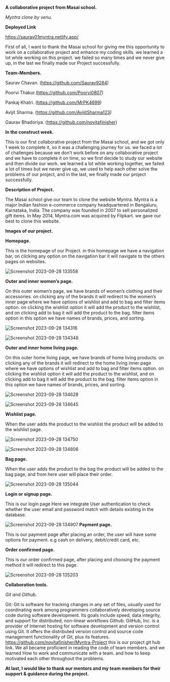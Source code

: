 **A collaborative project from Masai school.**

*Myntra clone by venu.*

**Deployed Link**

https://saurav01myntra.netlify.app/


First of all, I want to thank the Masai school for giving me this opportunity to work on a collaborative project and enhance my coding skills.
we learned a lot while working on this project. we failed so many times and we never give up, in the last we finally made our Project successfully.

**Team-Members.**

Saurav Chavan. (https://github.com/Saurav9284)

Poorvi Thakur.(https://github.com/Poorvi0807)

Pankaj Khatri. (https://github.com/MrPK4699)

Avijit Sharma. (https://github.com/AvijitSharma123)

Gaurav Bhadoriya. (https://github.com/novitafinisher)

**In the construct week.**

This is our first collaborative project from the Masai school, and we got only 1 week to complete it, 
so it was a challenging journey for us. we faced a lot of challenges because we don’t work before on any collaborative project and 
we have to complete it on time, so we first decide to study our website and then divide our work. we learned a lot while working together, 
we failed a lot of times but we never give up, we used to help each other solve the problems of our project, and in the last, we finally made our project successfully.

**Description of Project.**

The Masai school give our team to clone the website Myntra. 
Myntra is a major Indian fashion e-commerce company headquartered in Bengaluru, Karnataka, India. 
The company was founded in 2007 to sell personalized gift items. In May 2014, Myntra.com was acquired by Flipkart.
we gave our best to clone this website.

**Images of our project.**

**Homepage.**

This is the homepage of our Project. 
in this homepage we have a navigation bar, on clicking any option on the navigation bar it will navigate to the others pages on websites.

![Screenshot 2023-09-28 133558](https://github.com/novitafinisher/Myntra-Project/assets/135011685/955b0770-dca4-4ea9-a048-75b0be1cbe31)


**Outer and inner women’s page.**

On this outer women’s page, we have brands of women’s clothing and their accessories. on clicking any of the brands it will redirect to the women’s inner page where we have options of wishlist and add to bag and filter items option.
on clicking the wishlist option it will add the product to the wishlist, and on clicking add to bag it will add the product to the bag. 
filter items option in this option we have names of brands, prices, and sorting.

![Screenshot 2023-09-28 134316](https://github.com/novitafinisher/Myntra-Project/assets/135011685/2d87cba1-ca62-41bb-b1f8-2620bd4a8708)

![Screenshot 2023-09-28 134348](https://github.com/novitafinisher/Myntra-Project/assets/135011685/e8cbd4ee-09d0-452a-903a-2ae3fe80ddd6)

**Outer and inner home living page.**

On this outer home living page, we have brands of home living products. on clicking any of the brands it will redirect to the home living inner page where we have options of wishlist and 
add to bag and filter items option. on clicking the wishlist option it will add the product to the wishlist, and on clicking add to bag it will add the product to the bag. 
filter items option in this option we have names of brands, prices, and sorting.

![Screenshot 2023-09-28 134628](https://github.com/novitafinisher/Myntra-Project/assets/135011685/a62da035-edb3-4395-8cbd-b2329ce66c8c)

![Screenshot 2023-09-28 134645](https://github.com/novitafinisher/Myntra-Project/assets/135011685/146ff6fb-c2d2-48bc-96bc-5aafa9d45567)

**Wishlist page.**

When the user adds the product to the wishlist the product will be added to the wishlist page.

![Screenshot 2023-09-28 134750](https://github.com/novitafinisher/Myntra-Project/assets/135011685/ff1a6f82-df98-4b4d-b3ae-a7831e2c4da1)

![Screenshot 2023-09-28 134806](https://github.com/novitafinisher/Myntra-Project/assets/135011685/a8b80b94-ca6e-4de6-ad29-fbd89451a77c)

**Bag page.**

When the user adds the product to the bag the product will be added to the bag page, and from here user will place their order.

![Screenshot 2023-09-28 135044](https://github.com/novitafinisher/Myntra-Project/assets/135011685/390eccc4-6ce7-4501-9d89-6c7d9696f415)

**Login or signup page.**

This is our login page Here we integrate User authentication to check whether the user email and password match with details existing in the database.


![Screenshot 2023-09-28 134907](https://github.com/novitafinisher/Myntra-Project/assets/135011685/8eaba799-4f12-4e07-b612-3174209f2d9d)
**Payment page.**

This is our payment page after placing an order, the user will have some options for payment. e.g cash on delivery, debit/credit card, etc.


**Order confirmed page.**

This is our order confirmed page, after placing and choosing the payment method it will redirect to this page.

![Screenshot 2023-09-28 135203](https://github.com/novitafinisher/Myntra-Project/assets/135011685/92a1c3a5-67b4-46f9-9bab-8ff5857f6b93)

**Collaboration tools.**

*Git and Github.*

Git: Git is software for tracking changes in any set of files, usually used for coordinating work among programmers collaboratively developing source code during software development. Its goals include speed, data integrity, and support for distributed, non-linear workflows
Github: GitHub, Inc. is a provider of Internet hosting for software development and version control using Git. It offers the distributed version control and source code management functionality of Git, plus its features.
https://github.com/novitafinisher/Myntra-Project this is our project git hub link.
We all became proficient in reading the code of team members. and we learned How to work and communicate with a team. and how to keep motivated each other throughout the problems.



**At last, I would like to thank our mentors and my team members for their support & guidance during the project.**
